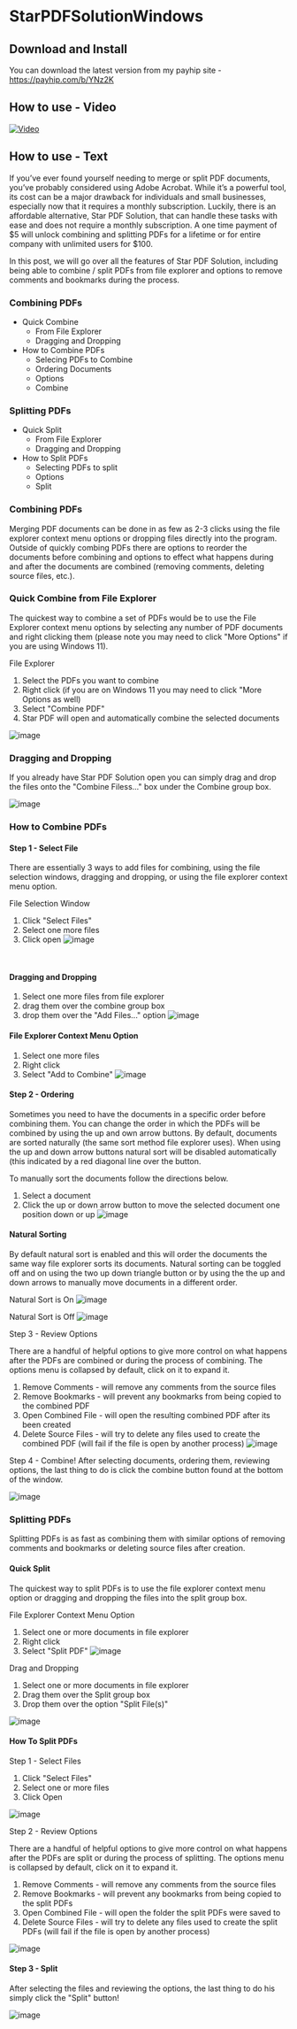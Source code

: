 # StarPDFSolutionWindows

## Download and Install

You can download the latest version from my payhip site - https://payhip.com/b/YNz2K

## How to use - Video

[![Video](![image](https://github.com/user-attachments/assets/27bdb2b1-8159-4198-99e5-7a54ed1c9d7a)
)](https://www.youtube.com/watch?v=gLtjTUwCHMA&t)

## How to use - Text

If you’ve ever found yourself needing to merge or split PDF documents, you’ve probably considered using Adobe Acrobat. While it’s a powerful tool, its cost can be a major drawback for individuals and small businesses, especially now that it requires a monthly subscription. Luckily, there is an affordable alternative, Star PDF Solution, that can handle these tasks with ease and does not require a monthly subscription. A one time payment of $5 will unlock combining and splitting PDFs for a lifetime or for entire company with unlimited users for $100.


In this post, we will go over all the features of Star PDF Solution, including being able to combine / split PDFs from file explorer and options to remove comments and bookmarks during the process.


### Combining PDFs
- Quick Combine
  - From File Explorer
  - Dragging and Dropping
- How to Combine PDFs
  -   Selecing PDFs to Combine
  -   Ordering Documents
  -   Options
  -   Combine

### Splitting PDFs
- Quick Split
  - From File Explorer
  - Dragging and Dropping
- How to Split PDFs
  - Selecting PDFs to split
  - Options
  - Split

### Combining PDFs
Merging PDF documents can be done in as few as 2-3 clicks using the file explorer context menu options or dropping files directly into the program. Outside of quickly combing PDFs there are options to reorder the documents before combining and options to effect what happens during and after the documents are combined (removing comments, deleting source files, etc.).

### Quick Combine from File Explorer
The quickest way to combine a set of PDFs would be to use the File Explorer context menu options by selecting any number of PDF documents and right clicking them (please note you may need to click "More Options" if you are using Windows 11).

File Explorer
1.	Select the PDFs you want to combine
2.	Right click (if you are on Windows 11 you may need to click "More Options as well)
3.	Select "Combine PDF"
4.	Star PDF will open and automatically combine the selected documents

![image](https://github.com/user-attachments/assets/a82dbd93-c9dc-4122-b470-f3b3b735cabb)

### Dragging and Dropping

If you already have Star PDF Solution open you can simply drag and drop the files onto the "Combine Filess..." box under the Combine group box.

![image](https://github.com/user-attachments/assets/bb8016dc-0fad-41cf-9095-7163a9e87d94)

### How to Combine PDFs


#### Step 1 - Select File
There are essentially 3 ways to add files for combining, using the file selection windows, dragging and dropping, or using the file explorer context menu option.

File Selection Window
1. Click "Select Files"
2. Select one more files
3. Click open
![image](https://github.com/user-attachments/assets/8b00367e-d88e-4ca0-b3f3-b4642a5394d9)

﻿﻿


#### Dragging and Dropping

1. Select one more files from file explorer
2. drag them over the combine group box
3. drop them over the "Add Files..." option
﻿﻿![image](https://github.com/user-attachments/assets/749c8bc3-08e7-431b-8624-ec638aa3e42c)

#### File Explorer Context Menu Option

1. Select one more files
2. Right click
3. Select "Add to Combine"
![image](https://github.com/user-attachments/assets/1341d757-ab5e-41e5-8a76-e887a234f194)

#### Step 2 - Ordering
Sometimes you need to have the documents in a specific order before combining them. You can change the order in which the PDFs will be combined by using the up and own arrow buttons. By default, documents are sorted naturally (the same sort method file explorer uses). When using the up and down arrow buttons natural sort will be disabled automatically (this indicated by a red diagonal line over the button.

To manually sort the documents follow the directions below.

1. Select a document
2. Click the up or down arrow button to move the selected document one position down or up
![image](https://github.com/user-attachments/assets/6723ca4e-a82d-44a8-a001-e3929961266c)

#### Natural Sorting
By default natural sort is enabled and this will order the documents the same way file explorer sorts its documents. Natural sorting can be toggled off and on using the two up down triangle button or by using the the up and down arrows to manually move documents in a different order.

Natural Sort is On
![image](https://github.com/user-attachments/assets/a77330f4-6ea0-4656-995c-a52e82e92fd5)

Natural Sort is Off
![image](https://github.com/user-attachments/assets/a4d95cf1-e963-4122-b23f-0205677b205b)


Step 3 - Review Options


There are a handful of helpful options to give more control on what happens after the PDFs are combined or during the process of combining. The options menu is collapsed by default, click on it to expand it.

1. Remove Comments - will remove any comments from the source files
2. Remove Bookmarks - will prevent any bookmarks from being copied to the combined PDF
3. Open Combined File - will open the resulting combined PDF after its been created
4. Delete Source Files - will try to delete any files used to create the combined PDF (will fail if the file is open by another process)
![image](https://github.com/user-attachments/assets/5a477355-f143-4d16-94c7-c910636490a6)

﻿﻿Step 4 - Combine!
After selecting documents, ordering them, reviewing options, the last thing to do is click the combine button found at the bottom of the window.

﻿﻿![image](https://github.com/user-attachments/assets/11abb39f-fdb8-4557-ab64-51f2300694f6)

### Splitting PDFs
Splitting PDFs is as fast as combining them with similar options of removing comments and bookmarks or deleting source files after creation.

#### Quick Split
The quickest way to split PDFs is to use the file explorer context menu option or dragging and dropping the files into the split group box.

File Explorer Context Menu Option

1. Select one or more documents in file explorer
2. Right click
3. Select "Split PDF"
![image](https://github.com/user-attachments/assets/c08b96ee-478d-4bb0-8fa6-e5e0b0b5685b)

Drag and Dropping

1. Select one or more documents in file explorer
2. Drag them over the Split group box
3. Drop them over the option "Split File(s)"

![image](https://github.com/user-attachments/assets/7aaf660d-7c80-451b-bf02-2ad110a1d1ae)

#### How To Split PDFs

Step 1 - Select Files

1. Click "Select Files"
2. Select one or more files
3. Click Open

﻿﻿![image](https://github.com/user-attachments/assets/697e3516-1622-464b-9849-e161e8b0e868)



Step 2 - Review Options


There are a handful of helpful options to give more control on what happens after the PDFs are split or during the process of splitting. The options menu is collapsed by default, click on it to expand it.

1. Remove Comments - will remove any comments from the source files
2. Remove Bookmarks - will prevent any bookmarks from being copied to the split PDFs
3. Open Combined File - will open the folder the split PDFs were saved to
4. Delete Source Files - will try to delete any files used to create the split PDFs (will fail if the file is open by another process)

﻿﻿![image](https://github.com/user-attachments/assets/a6612f16-f9f7-45df-a5f7-9489107f98ef)

#### Step 3 - Split
After selecting the files and reviewing the options, the last thing to do his simply click the "Split" button!

![image](https://github.com/user-attachments/assets/88f3340f-5a85-4e2b-9418-2592639384bb)

